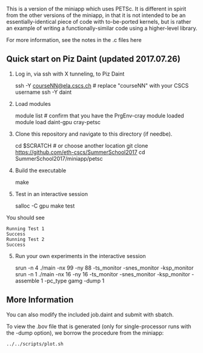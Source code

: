 This is a version of the miniapp which uses PETSc. It is different in spirit from
the other versions of the miniapp, in that it is not intended to be an
essentially-identical piece of code with to-be-ported kernels, but is rather
an example of writing a functionally-similar code using a higher-level library.

For more information, see the notes in the .c files here

Quick start on Piz Daint (updated 2017.07.26)
---------------------------------------------

1. Log in, via ssh with X tunneling, to Piz Daint

    ssh -Y courseNN@ela.cscs.ch   # replace "courseNN" with your CSCS username
    ssh -Y daint

2. Load modules

    module list   # confirm that you have the PrgEnv-cray module loaded
    module load daint-gpu cray-petsc

3. Clone this repository and navigate to this directory (if needbe).

    cd $SCRATCH   # or choose another location
    git clone https://github.com/eth-cscs/SummerSchool2017
    cd SummerSchool2017/miniapp/petsc

3. Build the executable

    make

4. Test in an interactive session

    salloc -C gpu
    make test

 You should see

    Running Test 1
    Success
    Running Test 2
    Success

5. Run your own experiments in the interactive session

    srun -n 4 ./main -nx 99 -ny 88 -ts_monitor -snes_monitor -ksp_monitor
    srun -n 1 ./main -nx 16 -ny 16 -ts_monitor -snes_monitor -ksp_monitor -assemble 1 -pc_type gamg -dump 1


More Information
----------------

 You can also modify the included job.daint and submit with sbatch.

 To view the .bov file that is generated (only for single-processor runs with the -dump option), we borrow the procedure from the miniapp:

    ../../scripts/plot.sh

